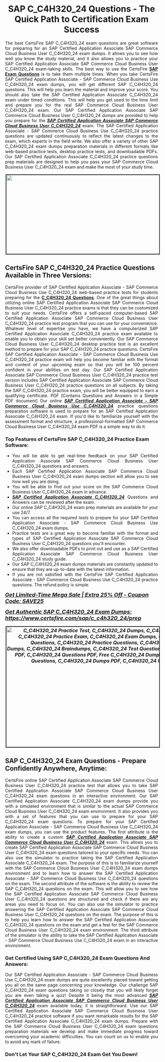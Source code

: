 <h1 style="text-align: center;"><strong><span style="display:block; color:#Black; ">SAP C_C4H320_24 Questions - The Quick Path to Certification Exam Success</span></strong></h1>

<p style="text-align:justify">The best CertsFire SAP C_C4H320_24 exam questions are great software for preparing for an SAP Certified Application Associate SAP Commerce Cloud Business User C_C4H320_24 exam dumps. It allows you to see how well you know the study material, and it also allows you to practice your SAP Certified Application Associate SAP Commerce Cloud Business User C_C4H320_24 exam-taking skills. The best way to use the CertsFire <strong><a href="https://www.certsfire.com/exams/sap">SAP Exam Questions</a></strong> is to take them multiple times. When you take CertsFire SAP Certified Application Associate - SAP Commerce Cloud Business Use C_C4H320_24 exam dumps, you will get different SAP C_C4H320_24 questions. This will help you learn the material and improve your score. You should also take the SAP Certified Application Associate C_C4H320_24 exam under timed conditions. This will help you get used to the time limit and prepare you for the real SAP Commerce Cloud Business User C_C4H320_24 exam. Our SAP Certified Application Associate SAP Commerce Cloud Business User C_C4H320_24 dumps are provided to help you prepare for the <u><em><strong>SAP Certified Application Associate SAP Commerce Cloud Business User C_C4H320_24</strong></em></u> exam. The SAP Certified Application Associate - SAP Commerce Cloud Business Use C_C4H320_24 practice questions are updated continuously to reflect the latest changes to the exam, which experts in the field write. We also offer a variety of other SAP C_C4H320_24 exam dumps preparation materials in different formats like web-based practice tests, desktop practice tests, and downloadable PDFs. Our SAP Certified Application Associate C_C4H320_24 practice questions prep materials are designed to help you pass your SAP Commerce Cloud Business User C_C4H320_24 exam and make the most of your study time.</p>

<p style="text-align: center;"><img alt="" src="https://i.imgur.com/qOEGWEa.jpeg" style="border-width: 2px; border-style: solid; margin: 2px; width: 700px; height: 260px;" /></p>

<h2><strong><span style="display:block; color:#Black; ">CertsFire SAP C_C4H320_24 Practice Questions Available in Three Versions:</span></strong></h2>

<p style="text-align:justify">CertsFire provider of SAP Certified Application Associate - SAP Commerce Cloud Business Use C_C4H320_24 web-based practice tests for students preparing for the <strong><a href="https://www.certsfire.com/sap/c_c4h320_24/info">C_C4H320_24 Questions</a></strong>. One of the great things about utilizing online SAP Certified Application Associate SAP Commerce Cloud Business User C_C4H320_24 practice exams is that they can be customized to suit your needs. CertsFire offers a self-paced computer-based SAP Certified Application Associate SAP Commerce Cloud Business User C_C4H320_24 practice test program that you can use for your convenience. Whatever level of expertise you have, we have a computerized SAP Certified Application Associate C_C4H320_24 practice exam available to enable you to obtain your skill set better conveniently. Our SAP Commerce Cloud Business User C_C4H320_24 desktop practice test is an excellent method to prepare for your SAP C_C4H320_24 practice questions. CertsFire SAP Certified Application Associate - SAP Commerce Cloud Business Use C_C4H320_24 practice exam will help you become familiar with the format and content of your upcoming exam so that you will be 100 percent confident in your abilities on test day. Our SAP Certified Application Associate SAP Commerce Cloud Business User C_C4H320_24 practice test version includes SAP Certified Application Associate SAP Commerce Cloud Business User C_C4H320_24 practice questions on all subjects. By taking the SAP C_C4H320_24 practice exam, you will be better equipped to earn a qualifying certificate. PDF [Contains Questions and Answers in a Simple PDF document] Our online <u><em><strong>SAP Certified Application Associate - SAP Commerce Cloud Business Use C_C4H320_24</strong></em></u> practice questions preparation software is used to prepare for an SAP Certified Application Associate C_C4H320_24 exam. If you'd like to familiarize yourself with the assessment format and structure, a professional-formatted SAP Commerce Cloud Business User C_C4H320_24 exam PDF is a simple way to do it.</p>

<h3><strong><span style="display:block; color:#Black; ">Top Features of CertsFire SAP C_C4H320_24 Practice Exam Software:</span></strong></h3>

<ul>
	<li style="text-align: justify;">You will be able to get real-time feedback on your SAP Certified Application Associate SAP Commerce Cloud Business User C_C4H320_24 questions and answers.</li>
	<li style="text-align: justify;">Each SAP Certified Application Associate SAP Commerce Cloud Business User C_C4H320_24 exam dumps section will allow you to see how well you are doing.</li>
	<li style="text-align: justify;">You will be able to find out your score on the SAP Commerce Cloud Business User C_C4H320_24 exam in advance.</li>
	<li style="text-align: justify;"><u><em><strong>SAP Certified Application Associate C_C4H320_24</strong></em></u> Questions and Answers can be reviewed after the exam.</li>
	<li style="text-align: justify;">Our online SAP C_C4H320_24 exam prep materials are available for your use 24/7.</li>
	<li style="text-align: justify;">You can access all the required tests to prepare for your SAP Certified Application Associate - SAP Commerce Cloud Business Use C_C4H320_24 exam dumps.</li>
	<li style="text-align: justify;">Practice tests are a great way to become familiar with the format and types of SAP Certified Application Associate SAP Commerce Cloud Business User C_C4H320_24 questions you'll encounter.</li>
	<li style="text-align: justify;">We also offer downloadable PDFs to print out and use as a SAP Certified Application Associate SAP Commerce Cloud Business User C_C4H320_24 study guide.</li>
	<li style="text-align: justify;">Our SAP C_C4H320_24 exam dumps materials are constantly updated to ensure that they are up-to-date with the latest information.</li>
	<li style="text-align: justify;">If you are not satisfied with the CertsFire SAP Certified Application Associate - SAP Commerce Cloud Business Use C_C4H320_24 practice questions. The refund policy is simple.</li>
</ul>

<p><span style="font-size:18px;"><em><u><strong>Get Limited-Time Mega Sale | Extra 25% Off - Coupon Code: SAVE25</strong></u></em></span></p>

<p><span style="font-size:18px;"><u><em><strong>Get Authentic SAP C_C4H320_24 Exam Dumps: <a href="https://www.certsfire.com/sap/c_c4h320_24/prep">https://www.certsfire.com/sap/c_c4h320_24/prep</a></strong></em></u></span></p>

<p style="text-align: center;"><span style="font-size:16px;"><u><em><strong><a href="https://www.certsfire.com/sap/c_c4h320_24/prep"><img alt="C_C4H320_24 Practice Test, C_C4H320_24 Dumps, C_C4H320_24 Exam PDF, C_C4H320_24 Practice Exam, C_C4H320_24 Exam Dumps, C_C4H320_24 Exam Questions, C_C4H320_24 Practice Questions, C_C4H320_24 Practice Dumps, C_C4H320_24 Braindumps, C_C4H320_24 Test Questions, C_C4H320_24 Dumps PDF, C_C4H320_24 Questions PDF, Free C_C4H320_24 Dumps, Free C_C4H320_24 Questions, C_C4H320_24 Dumps PDF, C_C4H320_24 Questions PDF," src="https://i.imgur.com/zBDlxpd.jpg" style="border-width: 2px; border-style: solid; margin: 2px; width: 700px; height: 396px;" /></a></strong></em></u></span></p>

<h2><strong><span style="display:block; color:#Black; ">SAP C_C4H320_24 Exam Questions - Prepare Confidently Anywhere, Anytime:</span></strong></h2>

<p style="text-align:justify">CertsFire online SAP Certified Application Associate SAP Commerce Cloud Business User C_C4H320_24 practice test that allows you to take SAP Certified Application Associate SAP Commerce Cloud Business User C_C4H320_24 exam questions in an interactive environment. Our SAP Certified Application Associate C_C4H320_24 exam dumps provide you with a simulated environment that is similar to the actual SAP Commerce Cloud Business User C_C4H320_24 exam environment. It also provides you with a set of features that you can use to prepare for your SAP C_C4H320_24 exam questions. To prepare for your SAP Certified Application Associate - SAP Commerce Cloud Business Use C_C4H320_24 exam dumps, you can use the product features. The first attribute is the ability to create a custom <u><em><strong>SAP Certified Application Associate SAP Commerce Cloud Business User C_C4H320_24</strong></em></u> exam. This allows you to create SAP Certified Application Associate SAP Commerce Cloud Business User C_C4H320_24 exam questions tailored to your specific needs. You can also use the simulator to practice taking the SAP Certified Application Associate C_C4H320_24 exam. The purpose of this is to familiarize yourself with the SAP Commerce Cloud Business User C_C4H320_24 exam dumps environment and to learn how to answer the SAP Certified Application Associate - SAP Commerce Cloud Business Use C_C4H320_24 questions on the exam. The second attribute of the software is the ability to review the SAP C_C4H320_24 questions on the exam. This will allow you to see how the SAP Certified Application Associate SAP Commerce Cloud Business User C_C4H320_24 questions are structured and check if there are any areas you need to focus on. You can also use the simulator to practice answering the SAP Certified Application Associate SAP Commerce Cloud Business User C_C4H320_24 questions on the exam. The purpose of this is to help you learn how to answer the SAP Certified Application Associate C_C4H320_24 questions on the exam and get a feel for the SAP Commerce Cloud Business User C_C4H320_24 exam environment. The third attribute of the simulator is the ability to take the SAP Certified Application Associate - SAP Commerce Cloud Business Use C_C4H320_24 exam in an interactive environment.</p>

<h3><strong><span style="display:block; color:#Black; ">Get Certified Using SAP C_C4H320_24 Exam Questions And Answers:</span></strong></h3>

<p style="text-align:justify">Our SAP Certified Application Associate - SAP Commerce Cloud Business Use C_C4H320_24 exam dumps are quite excellently placed toward getting you all on the same page concerning your knowledge. Our challenge SAP C_C4H320_24 exam questions taking so closely that you will likely forget you are even taking a quiz! Despite it being the most advanced <u><em><strong>SAP Certified Application Associate SAP Commerce Cloud Business User C_C4H320_24</strong></em></u> exam available today, it is straightforward. Use our SAP Certified Application Associate SAP Commerce Cloud Business User C_C4H320_24 practice software if you want remarkable results for the SAP Certified Application Associate C_C4H320_24 exam dumps. Prepare with the SAP Commerce Cloud Business User C_C4H320_24 exam questions preparation materials we develop and make immediate progress toward overcoming your academic difficulties. You can count on us to enable you to avoid any mark of failure.</p>

<h3><strong><span style="display:block; color:#Black; ">Don't Let Your SAP C_C4H320_24 Exam Get You Down!</span></strong></h3>
